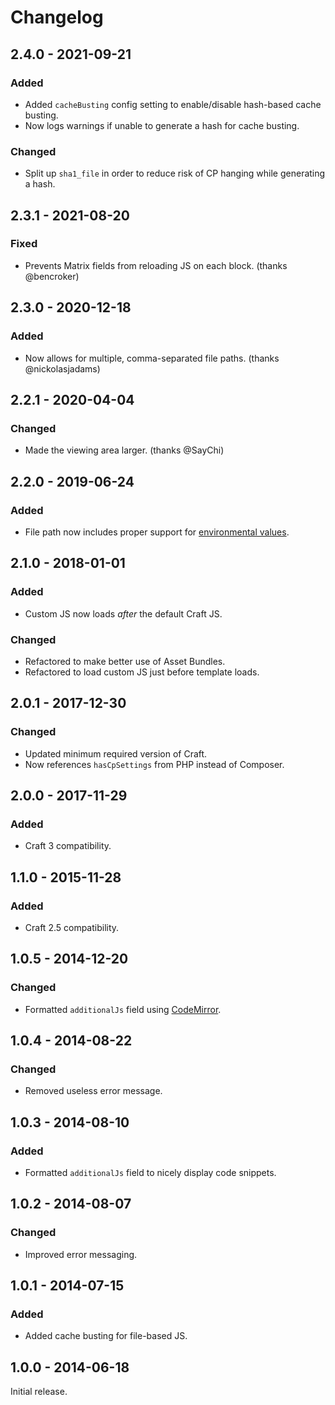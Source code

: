 # Changelog

## 2.4.0 - 2021-09-21

### Added
- Added `cacheBusting` config setting to enable/disable hash-based cache busting.
- Now logs warnings if unable to generate a hash for cache busting.

### Changed
- Split up `sha1_file` in order to reduce risk of CP hanging while generating a hash.

## 2.3.1 - 2021-08-20

### Fixed
- Prevents Matrix fields from reloading JS on each block. (thanks @bencroker)

## 2.3.0 - 2020-12-18

### Added
- Now allows for multiple, comma-separated file paths. (thanks @nickolasjadams)

## 2.2.1 - 2020-04-04

### Changed
- Made the viewing area larger. (thanks @SayChi)

## 2.2.0 - 2019-06-24

### Added
- File path now includes proper support for [environmental values](https://docs.craftcms.com/v3/config/environments.html).

## 2.1.0 - 2018-01-01

### Added
- Custom JS now loads _after_ the default Craft JS.

### Changed
- Refactored to make better use of Asset Bundles.
- Refactored to load custom JS just before template loads.

## 2.0.1 - 2017-12-30

### Changed
- Updated minimum required version of Craft.
- Now references `hasCpSettings` from PHP instead of Composer.

## 2.0.0 - 2017-11-29

### Added
- Craft 3 compatibility.

## 1.1.0 - 2015-11-28

### Added
- Craft 2.5 compatibility.

## 1.0.5 - 2014-12-20

### Changed
- Formatted `additionalJs` field using [CodeMirror](http://codemirror.net/).

## 1.0.4 - 2014-08-22

### Changed
- Removed useless error message.

## 1.0.3 - 2014-08-10

### Added
- Formatted `additionalJs` field to nicely display code snippets.

## 1.0.2 - 2014-08-07

### Changed
- Improved error messaging.

## 1.0.1 - 2014-07-15

### Added
- Added cache busting for file-based JS.

## 1.0.0 - 2014-06-18

Initial release.
